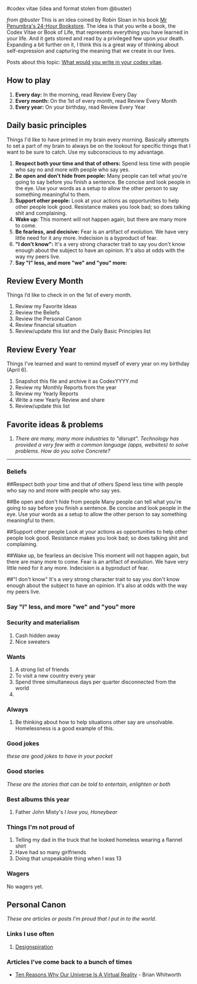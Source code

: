 #codex vitae (idea and format stolen from @buster)

*from @buster*
This is an idea coined by Robin Sloan in his book [Mr Penumbra's 24-Hour Bookstore](http://www.amazon.com/Mr-Penumbras-24-Hour-Bookstore-Novel/dp/1250037751). The idea is that you write a book, the Codex Vitae or Book of Life, that represents everything you have learned in your life. And it gets stored and read by a privileged few upon your death. Expanding a bit further on it, I think this is a great way of thinking about self-expression and capturing the meaning that we create in our lives. 

Posts about this topic: [What would you write in your codex vitae](http://branch.com/b/what-would-you-write-in-your-codex-vitae).

## How to play
1. **Every day:** In the morning, read Review Every Day
2. **Every month:** On the 1st of every month, read Review Every Month
3. **Every year:** On your birthday, read Review Every Year

## Daily basic principles
Things I'd like to have primed in my brain every morning. Basically attempts to set a part of my brain to always be on the lookout for specific things that I want to be sure to catch. Use my subconscious to my advantage.

1. **Respect both your time and that of others:** Spend less time with people who say no and more with people who say yes.
2. **Be open and don't hide from people:** Many people can tell what you're going to say before you finish a sentence. Be concise and look people in the eye. Use your words as a setup to allow the other person to say something meaningful to them.
3. **Support other people:** Look at your actions as opportunities to help other people look good. Resistance makes you look bad; so does talking shit and complaining.
4. **Wake up:** This moment will not happen again, but there are many more to come.
5. **Be fearless, and decisive:** Fear is an artifact of evolution. We have very little need for it any more. Indecision is a byproduct of fear.
6. **"I don't know":** It's a very strong character trait to say you don't know enough about the subject to have an opinion. It's also at odds with the way my peers live.
7. **Say "I" less, and more "we" and "you" more:**

## Review Every Month 
Things I’d like to check in on the 1st of every month.

1. Review my Favorite Ideas
2. Review the Beliefs
3. Review the Personal Canon
4. Review financial situation
4. Review/update this list and the Daily Basic Principles list

## Review Every Year
Things I've learned and want to remind myself of every year on my birthday (April 6).

1. Snapshot this file and archive it as CodexYYYY.md
2. Review my Monthly Reports from the year
3. Review my Yearly Reports
4. Write a new Yearly Review and share
5. Review/update this list

## Favorite ideas & problems
1. *There are many, many more industries to "disrupt". Technology has provided a very few with a common language (apps, websites) to solve problems. How do you solve Concrete?*
-----

### Beliefs

##Respect both your time and that of others
Spend less time with people who say no and more with people who say yes.

##Be open and don't hide from people
Many people can tell what you're going to say before you finish a sentence. Be concise and look people in the eye. Use your words as a setup to allow the other person to say something meaningful to them.

##Support other people 
Look at your actions as opportunities to help other people look good. Resistance makes you look bad; so does talking shit and complaining.

##Wake up, be fearless an decisive
This moment will not happen again, but there are many more to come. Fear is an artifact of evolution. We have very little need for it any more. Indecision is a byproduct of fear.

##"I don't know"
 It's a very strong character trait to say you don't know enough about the subject to have an opinion. It's also at odds with the way my peers live.

### Say "I" less, and more "we" and "you" more


### Security and materialism
1. Cash hidden away
2. Nice sweaters

### Wants
1. A strong list of friends
2. To visit a new country every year
3. Spend three simultaneous days per quarter disconnected from the world
4. 

### Always
1. Be thinking about how to help situations other say are unsolvable. Homelessness is a good example of this.

### Good jokes
*these are good jokes to have in your pocket* 

### Good stories
*These are the stories that can be told to entertain, enlighten or both*

### Best albums this year
1. Father John Misty's *I love you, Honeybear*

### Things I'm not proud of
1. Telling my dad in the truck that he looked homeless wearing a flannel shirt
2. Have had so many girlfriends
3. Doing that unspeakable thing when I was 13

### Wagers
No wagers yet.

## Personal Canon
*These are articles or posts I'm proud that I put in to the world.*

### Links I use often
1. [Designspiration](http://designspiration.net/)

### Articles I've come back to a bunch of times
* [Ten Reasons Why Our Universe Is A Virtual Reality](http://listverse.com/2014/11/26/10-reasons-why-our-universe-is-a-virtual-reality/) - Brian Whitworth